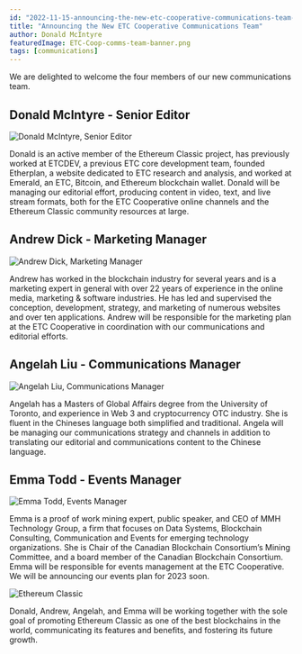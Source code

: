 ```yaml
---
id: "2022-11-15-announcing-the-new-etc-cooperative-communications-team-en"
title: "Announcing the New ETC Cooperative Communications Team"
author: Donald McIntyre
featuredImage: ETC-Coop-comms-team-banner.png
tags: [communications]
---
```


We are delighted to welcome the four members of our new communications team.

## Donald McIntyre - Senior Editor

![Donald McIntyre, Senior Editor](/Donald-profile-pic.JPG)

Donald is an active member of the Ethereum Classic project, has previously worked at ETCDEV, a previous ETC core development team, founded Etherplan, a website dedicated to ETC research and analysis, and worked at Emerald, an ETC, Bitcoin, and Ethereum blockchain wallet. Donald will be managing our editorial effort, producing content in video, text, and live stream formats, both for the ETC Cooperative online channels and the Ethereum Classic community resources at large.

## Andrew Dick - Marketing Manager

![Andrew Dick, Marketing Manager](/Andrew-profile-pic.jpeg)

Andrew has worked in the blockchain industry for several years and is a marketing expert in general with over 22 years of experience in the online media, marketing & software industries. He has led and supervised the conception, development, strategy, and marketing of numerous websites and over ten applications. Andrew will be responsible for the marketing plan at the ETC Cooperative in coordination with our communications and editorial efforts.

## Angelah Liu - Communications Manager

![Angelah Liu, Communications Manager](/Angelah-profile-pic.jpeg)

Angelah has a Masters of Global Affairs degree from the University of Toronto, and experience in Web 3 and cryptocurrency OTC industry. She is fluent in the Chineses language both simplified and traditional. Angela will be managing our communications strategy and channels in addition to translating our editorial and communications content to the Chinese language.

## Emma Todd - Events Manager

![Emma Todd, Events Manager](/Emma-profile-pic.jpeg)

Emma is a proof of work mining expert, public speaker, and CEO of MMH Technology Group, a firm that focuses on Data Systems, Blockchain Consulting, Communication and Events for emerging technology organizations. She is Chair of the Canadian Blockchain Consortium’s Mining Committee, and a board member of the Canadian Blockchain Consortium. Emma will be responsible for events management at the ETC Cooperative. We will be announcing our events plan for 2023 soon.

![Ethereum Classic](/ETC-promotion-comms-team.png)

Donald, Andrew, Angelah, and Emma will be working together with the sole goal of promoting Ethereum Classic as one of the best blockchains in the world, communicating its features and benefits, and fostering its future growth.
